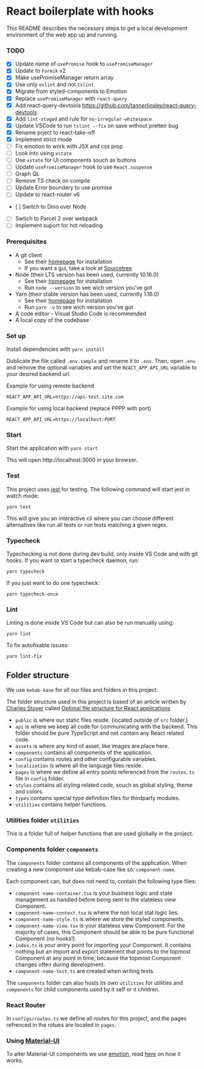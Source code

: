# React boilerplate with hooks

This README describes the necessary steps to get a local development environment of the web app up and running.

### TODO

- [x] Update name of `usePromise` hook to `usePromiseManager`
- [x] Update to `Formik` v2
- [x] Make usePromiseManager return array
- [x] Use only `eslint` and not `tslint`
- [x] Migrate from styled-components to Emotion
- [x] Replace `usePromiseManager` with `react-query`
- [x] Add react-query-devtools https://github.com/tannerlinsley/react-query-devtools
- [x] Add `lint-staged` and rule for `no-irregular-whitespace`
- [x] Update VSCode to run `tslint --fix` on save without pretteir bug
- [x] Rename prject to react-take-off
- [x] Implement strict mode
- [ ] Fix emotion to work with JSX and css prop
- [ ] Look into using `xstate`
- [ ] Use `xstate` for UI components souch as buttons
- [ ] Update `usePromiseManager` hook to use `React.suspense`
- [ ] Graph QL
- [ ] Remove TS check on compile
- [ ] Update Error boundery to use promise
- [ ] Update to react-router v6
- [ ] Switch to Dino over Node
- [ ] Swtich to Parcel 2 over webpack
- [ ] Implement suport for hot reloading

### Prerequisites

- A git client
  - See their [homepage](https://git-scm.com) for installation
  - If you want a gui, take a look at [Sourcetree](https://www.sourcetreeapp.com/)
- Node (their LTS version has been used, currently 10.16.0)
  - See their [homepage](https://nodejs.org) for installation
  - Run `node --version` to see wich version you've got
- Yarn (their stable version has been used, currently 1.16.0)
  - See their [homepage](https://yarnpkg.com/en) for installation
  - Run `yarn -v` to see wich version you've got
- A code editor - Visual Studio Code is recommended
- A local copy of the codebase

### Set up

Install dependencies with `yarn install`

Dublicate the file called `.env.sample` and rename it to `.env`. Then, open `.env` and remove the optional variables and set the `REACT_APP_API_URL` variable to your desired backend url.

Example for using remote backend

```
REACT_APP_API_URL=https://api-test.site.com
```

Example for using local backend (replace PPPP with port)

```
REACT_APP_API_URL=https://localhost:PORT
```

### Start

Start the application with `yarn start`

This will open http://localhost:3000 in your browser.

### Test

This project uses [jest](https://jestjs.io) for testing.
The following command will start jest in watch mode:

```
yarn test
```

This will give you an interactive cli where you can choose different alternatives like run all tests or run tests matching a given regex.

### Typecheck

Typechecking is not done during dev build, only inside VS Code and with git hooks.
If you want to start a typecheck daemon, run:

```
yarn typecheck
```

If you just want to do one typecheck:

```
yarn typecheck-once
```

### Lint

Linting is done inside VS Code but can also be run manually using:

```
yarn lint
```

To fix autofixable issues:

```
yarn lint-fix
```

## Folder structure

We use `kebab-kase` for all our files and folders in this project.

The folder structure used in this project is based of an article written by [Charles Stover](https://medium.com/@Charles_Stover) called [Optimal file structure for React applications](https://medium.com/@Charles_Stover/optimal-file-structure-for-react-applications-f3e35ad0a145)

- `public` is where our static files reside. (located outside of `src` folder.)
- `api` is where we keep all code for communicating with the backend. This folder should be pure TypeScript and not contain any React related code.
- `assets` is where any kind of asset, like images are place here.
- `components` contains all components of the application.
- `config` contains routes and other configurable variables.
- `localization` is where all the language files reside.
- `pages` is where we define all entry points referenced from the `routes.ts` file in `config` folder.
- `styles` contains all styling related code, souch as global styling, theme and colors.
- `types` contains special type definition files for thirdparty modules.
- `utilities` contains helper functions.

### Utilities folder `utilities`

This is a folder full of helper functions that are used globally in the project.

### Components folder `components`

The `components` folder contains all components of the application. When creating a new component use kebab-case like so: `component-name`.

Each component can, but does not need to, contain the following type files:

- `component-name-container.tsx` is your business logic and state management as handled before being sent to the stateless view Component.
- `component-name-context.tsx` is where the non local stat logic lies.
- `component-name-style.ts` is where we store the styled components.
- `component-name-view.tsx` is your stateless view Component. For the majority of cases, this Component should be able to be pure functional Component (no hooks!).
- `index.ts` is your entry point for importing your Component. It contains nothing but an import and export statement that points to the topmost Component at any point in time, because the topmost Component changes often during development.
- `component-name-test.ts` are created when writing tests.

The `components` folder can also hosts its own `utilities` for utilities and `components` for child components used by it self or it children.

### React Router

In `configs/routes.ts` we define all routes for this project, and the pages refrenced in the rotues are located in `pages`.

### Using [Material-UI](https://github.com/mui-org/material-ui)

To alter Material-UI components we use [emotion](https://github.com/emotion-js/emotion), read [here](https://material-ui.com/guides/interoperability/#emotion) on how it works.

